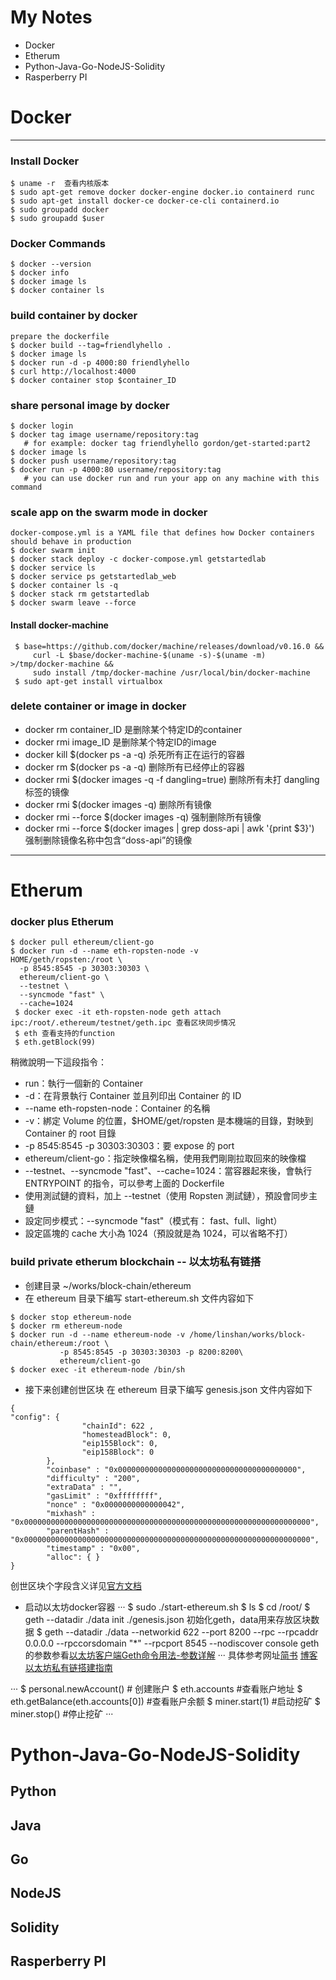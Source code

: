 # My Notes
 - Docker 
 - Etherum
 - Python-Java-Go-NodeJS-Solidity
 - Rasperberry PI

# Docker 
----
### Install Docker
```
$ uname -r  查看内核版本
$ sudo apt-get remove docker docker-engine docker.io containerd runc
$ sudo apt-get install docker-ce docker-ce-cli containerd.io
$ sudo groupadd docker
$ sudo groupadd $user
```

### Docker Commands
```
$ docker --version
$ docker info
$ docker image ls
$ docker container ls
```

### build container by docker
```
prepare the dockerfile
$ docker build --tag=friendlyhello .
$ docker image ls
$ docker run -d -p 4000:80 friendlyhello
$ curl http://localhost:4000
$ docker container stop $container_ID
```

### share personal image by docker
```
$ docker login
$ docker tag image username/repository:tag
   # for example: docker tag friendlyhello gordon/get-started:part2
$ docker image ls
$ docker push username/repository:tag
$ docker run -p 4000:80 username/repository:tag  
   # you can use docker run and run your app on any machine with this command
```

### scale app on the swarm mode in docker 
```
docker-compose.yml is a YAML file that defines how Docker containers should behave in production
$ docker swarm init
$ docker stack deploy -c docker-compose.yml getstartedlab
$ docker service ls
$ docker service ps getstartedlab_web
$ docker container ls -q
$ docker stack rm getstartedlab
$ docker swarm leave --force
```


#### Install docker-machine
```
 $ base=https://github.com/docker/machine/releases/download/v0.16.0 &&
     curl -L $base/docker-machine-$(uname -s)-$(uname -m) >/tmp/docker-machine &&
     sudo install /tmp/docker-machine /usr/local/bin/docker-machine
 $ sudo apt-get install virtualbox
```
### delete container or image in docker

- docker rm container_ID 是删除某个特定ID的container
- docker rmi image_ID 是删除某个特定ID的image
- docker kill $(docker ps -a -q) 杀死所有正在运行的容器
- docker rm $(docker ps -a -q)   删除所有已经停止的容器
- docker rmi $(docker images -q -f dangling=true)  删除所有未打 dangling 标签的镜像
- docker rmi $(docker images -q)   删除所有镜像
- docker rmi --force $(docker images -q) 强制删除所有镜像
- docker rmi --force $(docker images | grep doss-api | awk '{print $3}') 强制删除镜像名称中包含“doss-api”的镜像

----

# Etherum 

### docker plus Etherum
```
$ docker pull ethereum/client-go
$ docker run -d --name eth-ropsten-node -v          HOME/geth/ropsten:/root \
  -p 8545:8545 -p 30303:30303 \
  ethereum/client-go \
  --testnet \
  --syncmode "fast" \
  --cache=1024
 $ docker exec -it eth-ropsten-node geth attach ipc:/root/.ethereum/testnet/geth.ipc 查看区块同步情况
 $ eth 查看支持的function
 $ eth.getBlock(99)
```
稍微說明一下這段指令：
- run：執行一個新的 Container
- -d：在背景執行 Container 並且列印出 Container 的 ID
- --name eth-ropsten-node：Container 的名稱
- -v：綁定 Volume 的位置，$HOME/get/ropsten 是本機端的目錄，對映到 Container 的 root 目錄
- -p 8545:8545 -p 30303:30303：要 expose 的 port
- ethereum/client-go：指定映像檔名稱，使用我們剛剛拉取回來的映像檔
- --testnet、--syncmode "fast"、--cache=1024：當容器起來後，會執行 ENTRYPOINT 的指令，可以參考上面的 Dockerfile
- 使用測試鏈的資料，加上 --testnet（使用 Ropsten 測試鏈），預設會同步主鏈
- 設定同步模式：--syncmode "fast"（模式有： fast、full、light）
- 設定區塊的 cache 大小為 1024（預設就是為 1024，可以省略不打）


### build private etherum blockchain -- 以太坊私有链搭

-  创建目录 ~/works/block-chain/ethereum
-  在 ethereum 目录下编写 start-ethereum.sh 文件内容如下
```
$ docker stop ethereum-node
$ docker rm ethereum-node
$ docker run -d --name ethereum-node -v /home/linshan/works/block-chain/ethereum:/root \
           -p 8545:8545 -p 30303:30303 -p 8200:8200\
           ethereum/client-go
$ docker exec -it ethereum-node /bin/sh
```
- 接下来创建创世区块
    在 ethereum 目录下编写 genesis.json 文件内容如下
```
{
"config": {
                "chainId": 622 ,
                "homesteadBlock": 0,
                "eip155Block": 0,
                "eip158Block": 0
        },
        "coinbase" : "0x0000000000000000000000000000000000000000",
        "difficulty" : "200",
        "extraData" : "",
        "gasLimit" : "0xffffffff",
        "nonce" : "0x0000000000000042",
        "mixhash" : "0x0000000000000000000000000000000000000000000000000000000000000000",
        "parentHash" : "0x0000000000000000000000000000000000000000000000000000000000000000",
        "timestamp" : "0x00",
        "alloc": { }
}
```
创世区块个字段含义详见[官方文档](https://link.jianshu.com/?t=https%3A%2F%2Fgithub.com%2Fethereum%2Fgo-ethereum)

- 启动以太坊docker容器
···
$ sudo ./start-ethereum.sh
$ ls
$ cd /root/
$ geth --datadir ./data init ./genesis.json  初始化geth，data用来存放区块数据
$ geth --datadir ./data --networkid 622 --port 8200 --rpc  --rpcaddr 0.0.0.0  --rpccorsdomain "*" --rpcport 8545 --nodiscover console
   geth 的参数参看[以太坊客户端Geth命令用法-参数详解](https://link.jianshu.com/?t=https%3A%2F%2Fwww.cnblogs.com%2Ftinyxiong%2Fp%2F7918706.html)
···
具体参考网址[简书](https://www.jianshu.com/p/9b9d76cc58ff)
[博客](https://www.cnblogs.com/jackluo/p/8513880.html)
[以太坊私有链搭建指南](https://g2ex.github.io/2017/09/12/ethereum-guidance/)


···
$ personal.newAccount()  # 创建账户
$ eth.accounts      #查看账户地址
$ eth.getBalance(eth.accounts[0])  #查看账户余额
$ miner.start(1)        #启动挖矿
$ miner.stop()          #停止挖矿
···












# Python-Java-Go-NodeJS-Solidity 
## Python 
   
## Java

## Go

## NodeJS

## Solidity


## Rasperberry PI
